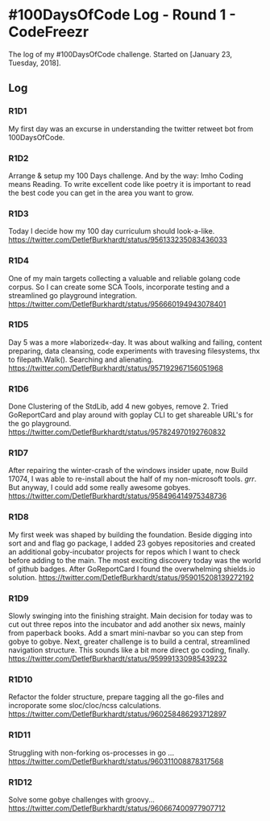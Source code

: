 # #100DaysOfCode Log - Round 1 - CodeFreezr

The log of my #100DaysOfCode challenge. Started on [January 23, Tuesday, 2018].

## Log

### R1D1 
My first day was an excurse in understanding the twitter retweet bot from 100DaysOfCode. 

### R1D2
Arrange & setup my 100 Days challenge. And by the way: Imho Coding means Reading. To write excellent code like poetry it is important to read the best code you can get in the area you want to grow.

### R1D3
Today I decide how my 100 day curriculum should look-a-like.  
https://twitter.com/DetlefBurkhardt/status/956133235083436033

### R1D4
One of my main targets collecting a valuable and reliable golang code corpus. So I can create some SCA Tools, incorporate testing and a streamlined go playground integration.  
https://twitter.com/DetlefBurkhardt/status/956660194943078401

### R1D5
Day 5 was a more »laborized«-day. It was about walking and failing, content preparing, data cleansing, code experiments with travesing filesystems, thx to filepath.Walk(). Searching and alienating.  
https://twitter.com/DetlefBurkhardt/status/957192967156051968

### R1D6
Done Clustering of the StdLib, add 4 new gobyes, remove 2. Tried GoReportCard and play around with goplay CLI to get shareable URL's for the go playground.  
https://twitter.com/DetlefBurkhardt/status/957824970192760832

### R1D7
After repairing the winter-crash of the windows insider upate, now Build 17074, I was able to re-install about the half of my non-microsoft tools. *grr*. But anyway, I could add some really awesome gobyes.
https://twitter.com/DetlefBurkhardt/status/958496414975348736

### R1D8
My first week was shaped by building the foundation. Beside digging into sort and and flag go package, I added 23 gobyes repositories and created an additional goby-incubator projects for repos which I want to check before adding to the main. The most exciting discovery today was the world of github badges. After GoReportCard I found the overwhelming shields.io solution.
https://twitter.com/DetlefBurkhardt/status/959015208139272192

### R1D9
Slowly swinging into the finishing straight. Main decision for today was to cut out three repos into the incubator and add another six news, mainly from paperback books. Add a smart mini-navbar so you can step from gobye to gobye. Next, greater challenge is to build a central, streamlined navigation structure. This sounds like a bit more direct go coding, finally.  
https://twitter.com/DetlefBurkhardt/status/959991330985439232

### R1D10
Refactor the folder structure, prepare tagging all the go-files and incroporate some sloc/cloc/ncss calculations.
https://twitter.com/DetlefBurkhardt/status/960258486293712897

### R1D11
Struggling with non-forking os-processes in go ...  
https://twitter.com/DetlefBurkhardt/status/960311008878317568

### R1D12
Solve some gobye challenges with groovy...  
https://twitter.com/DetlefBurkhardt/status/960667400977907712

